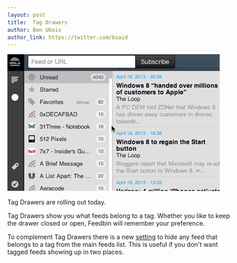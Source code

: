 ```yaml
---
layout: post
title:  Tag Drawers
author: Ben Ubois
author_link: https://twitter.com/bsaid
---
```


<img src="/assets/images/2013-04-19/tag-drawer.gif" style="max-width: 480px;" />

Tag Drawers are rolling out today.

Tag Drawers show you what feeds belong to a tag. Whether you like to keep the drawer closed or open, Feedbin will remember your preference.

To complement Tag Drawers there is a new [setting](https://feedbin.me/settings) to hide any feed that belongs to a tag from the main feeds list. This is useful if you don't want tagged feeds showing up in two places.
